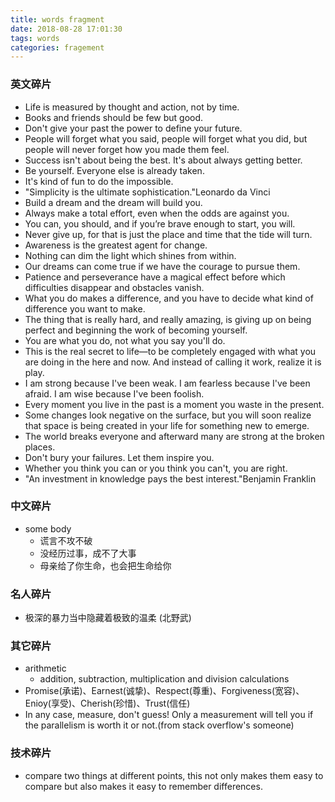 ```yaml
---
title: words fragment
date: 2018-08-28 17:01:30
tags: words
categories: fragement
---
```


### 英文碎片

- Life is measured by thought and action, not by time.
- Books and friends should be few but good.
- Don't give your past the power to define your future.
- People will forget what you said, people will forget what you did, but people will never forget how you made them feel.
- Success isn't about being the best. It's about always getting better.
- Be yourself. Everyone else is already taken.
- It's kind of fun to do the impossible.
- "Simplicity is the ultimate sophistication."Leonardo da Vinci
- Build a dream and the dream will build you.
- Always make a total effort, even when the odds are against you.
- You can, you should, and if you’re brave enough to start, you will.
- Never give up, for that is just the place and time that the tide will turn.
- Awareness is the greatest agent for change.
- Nothing can dim the light which shines from within.
- Our dreams can come true if we have the courage to pursue them.
- Patience and perseverance have a magical effect before which difficulties disappear and obstacles vanish.
- What you do makes a difference, and you have to decide what kind of difference you want to make.
- The thing that is really hard, and really amazing, is giving up on being perfect and beginning the work of becoming yourself.
- You are what you do, not what you say you'll do.
- This is the real secret to life—to be completely engaged with what you are doing in the here and now. And instead of calling it work, realize it is play.
- I am strong because I've been weak. I am fearless because I've been afraid. I am wise because I've been foolish.
- Every moment you live in the past is a moment you waste in the present.
- Some changes look negative on the surface, but you will soon realize that space is being created in your life for something new to emerge.
- The world breaks everyone and afterward many are strong at the broken places.
- Don't bury your failures. Let them inspire you.
- Whether you think you can or you think you can't, you are right.
- "An investment in knowledge pays the best interest."Benjamin Franklin

### 中文碎片

- some body
  - 谎言不攻不破
  - 没经历过事，成不了大事
  - 母亲给了你生命，也会把生命给你
### 名人碎片
- 极深的暴力当中隐藏着极致的温柔	(北野武)

### 其它碎片

- arithmetic
  - addition, subtraction, multiplication and division calculations
- Promise(承诺)、Earnest(诚挚)、Respect(尊重)、Forgiveness(宽容)、Enioy(享受)、Cherish(珍惜)、Trust(信任)
- In any case, measure, don't guess! Only a measurement will tell you if the parallelism is worth it or not.(from stack overflow's someone)

### 技术碎片

- compare two things at different points, this not only makes them easy to compare but also makes it easy to remember differences.
